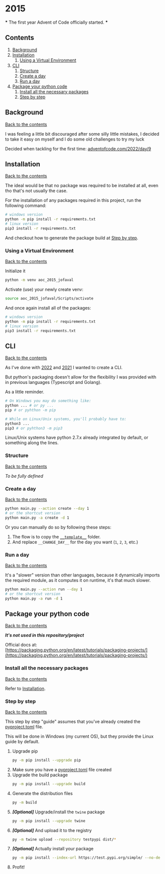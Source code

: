 # 2015

**\*** The first year Advent of Code officially started. **\***

## Contents

1. [Background](#background)
1. [Installation](#installation)
   1. [Using a Virtual Environment](#using-a-virtual-environment)
1. [CLI](#cli)
   1. [Structure](#structure)
   1. [Create a day](#create-a-day)
   1. [Run a day](#run-a-day)
1. [Package your python code](#package-your-python-code)
   1. [Install all the necessary packages](#install-all-the-necessary-packages)
   1. [Step by step](#step-by-step)

## Background

[Back to the contents](#contents)

I was feeling a little bit discouraged after some silly little mistakes, I decided to take it easy on myself and I do some old challenges to try my luck

Decided when tackling for the first time: [adventofcode.com/2022/day/9](https://adventofcode.com/2022/day/9)

## Installation

[Back to the contents](#contents)

The ideal would be that no package was required to be installed at all, even tho that's not usually the case.

For the installation of any packages required in this project, run the following command:

```bash
# windows version
python -m pip install -r requirements.txt
# linux version
pip3 install -r requirements.txt
```

And checkout how to generate the package build at [Step by step](#step-by-step).

### Using a Virtual Environment

[Back to the contents](#contents)

Initialize it

```bash
python -m venv aoc_2015_jofaval
```

Activate (use) your newly create venv:

```bash
source aoc_2015_jofaval/Scripts/activate
```

And once again install all of the packages:

```bash
# windows version
python -m pip install -r requirements.txt
# linux version
pip3 install -r requirements.txt
```

## CLI

[Back to the contents](#contents)

As I've done with [2022](https://github.com/jofaval/advent-of-code/tree/master/2022) and [2021](https://github.com/jofaval/advent-of-code/tree/master/2022) I wanted to create a CLI.

But python's packaging doesn't allow for the flexibility I was provided with in previous languages (Typescript and Golang).

As a little reminder.

```bash
# On Windows you may do something like:
python ... # or py ...
pip # or pyhthon -m pip

# While on Linux/Unix systems, you'll probably have to:
python3 ...
pip3 # or pyhthon3 -m pip3
```

Linux/Unix systems have python 2.7.x already integrated by default, or something along the lines.

### Structure

[Back to the contents](#contents)

_To be fully defined_

### Create a day

[Back to the contents](#contents)

```bash
python main.py --action create --day 1
# or the shortcut version
python main.py -a create -d 1
```

Or you can manually do so by following these steps:

1. The flow is to copy the [`__template__`](./__template__/) folder.
1. And replace `__CHANGE_DAY__` for the day you want (`1`, `2`, `3`, etc.)

### Run a day

[Back to the contents](#contents)

It's a "slower" version than other languages, because it dynamically imports the required module, as it computes it on runtime, it's that much slower.

```bash
python main.py --action run --day 1
# or the shortcut version
python main.py -a run -d 1
```

## Package your python code

[Back to the contents](#contents)

**_It's not used in this repository/project_**

Official docs at: [https://packaging.python.org/en/latest/tutorials/packaging-projects/](https://packaging.python.org/en/latest/tutorials/packaging-projects/)

### Install all the necessary packages

[Back to the contents](#contents)

Refer to [Installation](#installation).

### Step by step

[Back to the contents](#contents)

This step by step "guide" assumes that you've already created the [pyproject.toml](./pyproject.toml) file.

This will be done in Windows (my current OS), but they provide the Linux guide by default.

1. Upgrade pip
   ```bash
   py -m pip install --upgrade pip
   ```
1. Make sure you have a [pyproject.toml](./pyproject.toml) file created
1. Upgrade the build package
   ```bash
   py -m pip install --upgrade build
   ```
1. Generate the distribution files
   ```bash
   py -m build
   ```
1. **_[Optional]_** Upgrade/install the `twine` package
   ```bash
   py -m pip install --upgrade twine
   ```
1. **_[Optional]_** And upload it to the registry
   ```bash
   py -m twine upload --repository testpypi dist/*
   ```
1. **_[Optional]_** Actually install your package
   ```bash
   py -m pip install --index-url https://test.pypi.org/simple/ --no-deps aoc_2015_jofaval
   ```
1. Profit!

